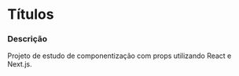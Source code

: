 # Títulos

### Descrição

Projeto de estudo de componentização com props utilizando React e Next.js.